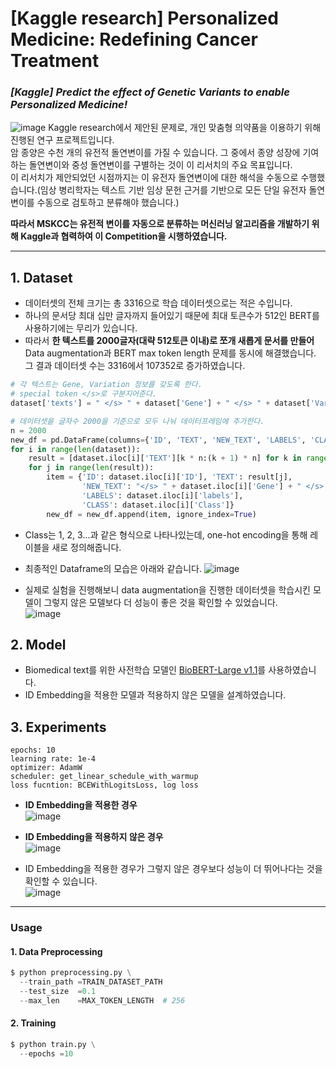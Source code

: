 [Kaggle research] Personalized Medicine: Redefining Cancer Treatment
===
### *[Kaggle] Predict the effect of Genetic Variants to enable Personalized Medicine!*     
![image](https://user-images.githubusercontent.com/74829786/177875738-e780ded5-07b7-4b56-b2b5-d1d999bbd03f.png)
Kaggle research에서 제안된 문제로, 개인 맞춤형 의약품을 이용하기 위해 진행된 연구 프로젝트입니다.    
암 종양은 수천 개의 유전적 돌연변이를 가질 수 있습니다. 그 중에서 종양 성장에 기여하는 돌연변이와 중성 돌연변이를 구별하는 것이 이 리서치의 주요 목표입니다.    
이 리서치가 제안되었던 시점까지는 이 유전자 돌연변이에 대한 해석을 수동으로 수행했습니다.(임상 병리학자는 텍스트 기반 임상 문헌 근거를 기반으로 모든 단일 유전자 돌연변이를 수동으로 검토하고 분류해야 했습니다.)

**따라서 MSKCC는 유전적 변이를 자동으로 분류하는 머신러닝 알고리즘을 개발하기 위해 Kaggle과 협력하여 이 Competition을 시행하였습니다.**


                                                                                                                   
***

## 1. Dataset
* 데이터셋의 전체 크기는 총 3316으로 학습 데이터셋으로는 적은 수입니다.
* 하나의 문서당 최대 십만 글자까지 들어있기 때문에 최대 토큰수가 512인 BERT를 사용하기에는 무리가 있습니다.
* 따라서 **한 텍스트를 2000글자(대략 512토큰 이내)로 쪼개 새롭게 문서를 만들어** Data augmentation과 BERT max token length 문제를 동시에 해결했습니다. 그 결과 데이터셋 수는 3316에서 107352로 증가하였습니다.
```python
# 각 텍스트는 Gene, Variation 정보를 갖도록 한다.
# special token </s>로 구분지어준다.
dataset['texts'] = " </s> " + dataset['Gene'] + " </s> " + dataset['Variation'] + ' </s> ' + dataset['TEXT']
```

```python
# 데이터셋을 글자수 2000을 기준으로 모두 나눠 데이터프레임에 추가한다.
n = 2000
new_df = pd.DataFrame(columns={'ID', 'TEXT', 'NEW_TEXT', 'LABELS', 'CLASS'})
for i in range(len(dataset)):
    result = [dataset.iloc[i]['TEXT'][k * n:(k + 1) * n] for k in range((len(dataset.iloc[i]['TEXT']) + n - 1) // n )] 
    for j in range(len(result)):
        item = {'ID': dataset.iloc[i]['ID'], 'TEXT': result[j], 
                'NEW_TEXT': "</s> " + dataset.iloc[i]['Gene'] + " </s> " + dataset.iloc[i]['Variation'] + " </s> " + result[j],
                'LABELS': dataset.iloc[i]['labels'],
                'CLASS': dataset.iloc[i]['Class']}
        new_df = new_df.append(item, ignore_index=True)
```
* Class는 1, 2, 3...과 같은 형식으로 나타나있는데, one-hot encoding을 통해 레이블을 새로 정의해줍니다.
* 최종적인 Dataframe의 모습은 아래와 같습니다.
![image](https://user-images.githubusercontent.com/74829786/177877343-6aaaba2d-4ffc-4c88-997d-c3d02b15ca66.png)



* 실제로 실험을 진행해보니 data augmentation을 진행한 데이터셋을 학습시킨 모델이 그렇지 않은 모델보다 더 성능이 좋은 것을 확인할 수 있었습니다.    
![image](https://user-images.githubusercontent.com/74829786/177870405-2029e627-8adc-470a-bccd-7a7d8be5223b.png)


## 2. Model
* Biomedical text를 위한 사전학습 모델인 [BioBERT-Large v1.1](https://github.com/dmis-lab/biobert)를 사용하였습니다.
* ID Embedding을 적용한 모델과 적용하지 않은 모델을 설계하였습니다.


## 3. Experiments
```
epochs: 10
learning rate: 1e-4
optimizer: AdamW
scheduler: get_linear_schedule_with_warmup
loss fucntion: BCEWithLogitsLoss, log loss
```
* **ID Embedding을 적용한 경우**    
![image](https://user-images.githubusercontent.com/74829786/177868532-eb173fd2-4a94-46e6-a3c7-782a6c819e89.png)

* **ID Embedding을 적용하지 않은 경우**    
![image](https://user-images.githubusercontent.com/74829786/177868684-1ef4fbeb-771d-4435-8844-ca24e6a7ccf8.png)

* ID Embedding을 적용한 경우가 그렇지 않은 경우보다 성능이 더 뛰어나다는 것을 확인할 수 있습니다.    
![image](https://user-images.githubusercontent.com/74829786/177868219-7c2e4a80-b301-401e-aafa-97fe1669eff7.png)

***

### Usage

#### 1. Data Preprocessing
```python
$ python preprocessing.py \
  --train_path =TRAIN_DATASET_PATH
  --test_size  =0.1
  --max_len    =MAX_TOKEN_LENGTH  # 256
```

#### 2. Training
```python
$ python train.py \
  --epochs =10
```
